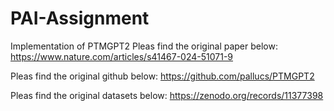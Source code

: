 # PAI-Assignment
Implementation of PTMGPT2
Pleas find the original paper below:
https://www.nature.com/articles/s41467-024-51071-9

Pleas find the original github below:
https://github.com/pallucs/PTMGPT2

Pleas find the original datasets below:
https://zenodo.org/records/11377398
